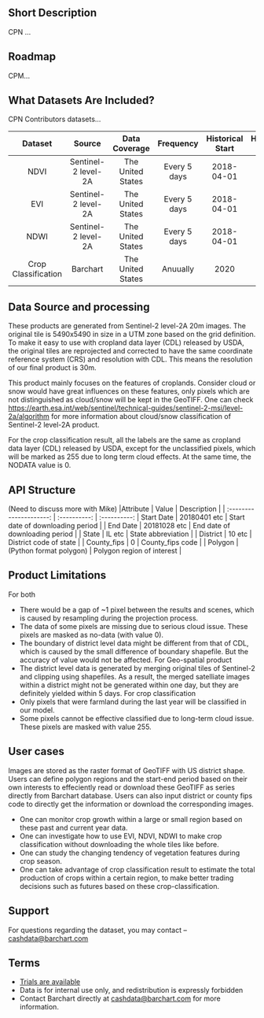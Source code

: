 ## Short Description

CPN ...
## Roadmap
CPM...

## What Datasets Are Included?

CPN Contributors datasets...

|Dataset                 | Source                            | Data Coverage    | Frequency | Historical Start  | Historical End | Format | range |
| :---------------------: | :----------: | :----------: | :-----------: |:-----------: |:-----------: |:-----------:|:-----------:
| NDVI | Sentinel-2 level-2A | The United States |Every 5 days| 2018-04-01  | 2020-10-15  | Raster, Geotiff | -1~1 |
| EVI | Sentinel-2 level-2A | The United States |Every 5 days| 2018-04-01  | 2020-10-15  | Raster, Geotiff | -1~1 |
| NDWI | Sentinel-2 level-2A | The United States |Every 5 days| 2018-04-01  | 2020-10-15  | Raster, Geotiff | -1~1 |
| Crop Classification| Barchart | The United States | Anuually | 2020  | 2020  | Raster, Geotiff | 0~255 |





## Data Source and processing
These products are generated from Sentinel-2 level-2A 20m images. The original tile is 5490x5490 in size in a UTM zone based on the grid definition. To make it easy to use with cropland data layer (CDL) released by USDA, the original tiles are reprojected and corrected to have the same coordinate reference system (CRS) and resolution with CDL. This means the resolution of our final product is 30m.

This product mainly focuses on the features of croplands. Consider cloud or snow would have great influences on these features, only pixels which are not distinguished as cloud/snow will be kept in the GeoTIFF. One can check https://earth.esa.int/web/sentinel/technical-guides/sentinel-2-msi/level-2a/algorithm for more information about cloud/snow classification of Sentinel-2 level-2A product.

For the crop classification result, all the labels are the same as cropland data layer (CDL) released by USDA, except for the unclassified pixels, which will be marked as 255 due to long term cloud effects. At the same time, the NODATA value is 0.

## API Structure
(Need to discuss more with Mike)
|Attribute                 | Value                            | Description    | 
| :---------------------: | :----------: | :----------: 
| Start Date | 20180401 etc | Start date of downloading period |
| End Date | 20181028 etc | End date of downloading period |
| State | IL etc | State abbreviation |
| District | 10 etc | District code of state |
| County_fips | 0 | County_fips code |
| Polygon | (Python format polygon) | Polygon region of interest |


## Product Limitations
For both
* There would be a gap of ~1 pixel between the results and scenes, which is caused by resampling during the projection process.
* The data of some pixels are missing due to serious cloud issue. These pixels are masked as no-data (with value 0).
* The boundary of district level data might be different from that of CDL, which is caused by the small difference of boundary shapefile. But the accuracy of value would not be affected.
For Geo-spatial product
* The district level data is generated by merging original tiles of Sentinel-2 and clipping using shapefiles. As a result, the merged satelliate images within a district might not be generated within one day, but they are definitely yielded within 5 days.
For crop classification
* Only pixels that were farmland during the last year will be classified in our model. 
* Some pixels cannot be effective classified due to long-term cloud issue. These pixels are masked with value 255.

## User cases
Images are stored as the raster format of GeoTIFF with US district shape. Users can define polygon regions and the start-end period based on their own interests to effeciently read or download these GeoTIFF as series directly from Barchart database. Users can also input district or county fips code to directly get the information or download the corresponding images.
* One can monitor crop growth within a large or small region based on these past and current year data.
* One can investigate how to use EVI, NDVI, NDWI to make crop classification without downloading the whole tiles like before.
* One can study the changing tendency of vegetation features during crop season.
* One can take advantage of crop classification result to estimate the total production of crops within a certain region, to make better trading decisions such as futures based on these crop-classification.


## Support
For questions regarding the dataset, you may contact – cashdata@barchart.com


## Terms

* [Trials are available](https://www.barchart.com/cmdty/contact)
* Data is for internal use only, and redistribution is expressly forbidden
* Contact Barchart directly at cashdata@barchart.com for more information.


